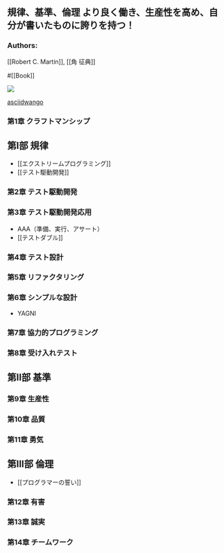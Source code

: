 ## 規律、基準、倫理 より良く働き、生産性を高め、自分が書いたものに誇りを持つ！

### Authors:
[[Robert C. Martin]], [[角 征典]]

#[[Book]]

![](https://64.media.tumblr.com/51e0203da0d43fc34fe675b976194c70/073598ba94bf7416-5a/s1280x1920/0ab6860608b69faa747821255e61aead502d9a49.jpg)

[asciidwango](https://asciidwango.jp/post/693992928727760896/clean-craftsmanship)

### 第1章 クラフトマンシップ
## 第I部 規律
- [[エクストリームプログラミング]]
- [[テスト駆動開発]]
### 第2章 テスト駆動開発
### 第3章 テスト駆動開発応用
- AAA（準備、実行、アサート）
- [[テストダブル]]
### 第4章 テスト設計
### 第5章 リファクタリング
### 第6章 シンプルな設計
- YAGNI
### 第7章 協力的プログラミング
### 第8章 受け入れテスト
## 第II部 基準
### 第9章 生産性
### 第10章 品質
### 第11章 勇気
## 第III部 倫理
- [[プログラマーの誓い]]
### 第12章 有害
### 第13章 誠実
### 第14章 チームワーク